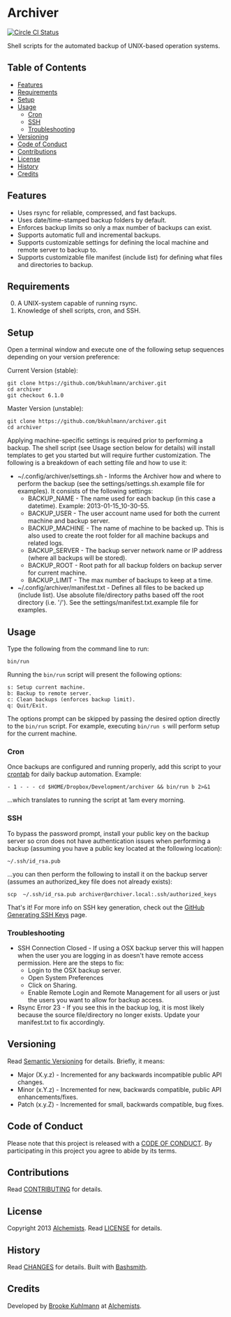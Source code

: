 # Archiver

[![Circle CI Status](https://circleci.com/gh/bkuhlmann/archiver.svg?style=svg)](https://circleci.com/gh/bkuhlmann/archiver)

Shell scripts for the automated backup of UNIX-based operation systems.

<!-- Tocer[start]: Auto-generated, don't remove. -->

## Table of Contents

  - [Features](#features)
  - [Requirements](#requirements)
  - [Setup](#setup)
  - [Usage](#usage)
    - [Cron](#cron)
    - [SSH](#ssh)
    - [Troubleshooting](#troubleshooting)
  - [Versioning](#versioning)
  - [Code of Conduct](#code-of-conduct)
  - [Contributions](#contributions)
  - [License](#license)
  - [History](#history)
  - [Credits](#credits)

<!-- Tocer[finish]: Auto-generated, don't remove. -->

## Features

- Uses rsync for reliable, compressed, and fast backups.
- Uses date/time-stamped backup folders by default.
- Enforces backup limits so only a max number of backups can exist.
- Supports automatic full and incremental backups.
- Supports customizable settings for defining the local machine and remote server to backup to.
- Supports customizable file manifest (include list) for defining what files and directories to
  backup.

## Requirements

0. A UNIX-system capable of running rsync.
0. Knowledge of shell scripts, cron, and SSH.

## Setup

Open a terminal window and execute one of the following setup sequences depending on your version
preference:

Current Version (stable):

    git clone https://github.com/bkuhlmann/archiver.git
    cd archiver
    git checkout 6.1.0

Master Version (unstable):

    git clone https://github.com/bkuhlmann/archiver.git
    cd archiver

Applying machine-specific settings is required prior to performing a backup. The shell script (see
Usage section below for details) will install templates to get you started but will require further
customization. The following is a breakdown of each setting file and how to use it:

- ~/.config/archiver/settings.sh - Informs the Archiver how and where to perform the backup (see the
  settings/settings.sh.example file for examples). It consists of the following settings:
    - BACKUP_NAME - The name used for each backup (in this case a datetime). Example:
      2013-01-15_10-30-55.
    - BACKUP_USER - The user account name used for both the current machine and backup server.
    - BACKUP_MACHINE - The name of machine to be backed up. This is also used to create the root
      folder for all machine backups and related logs.
    - BACKUP_SERVER - The backup server network name or IP address (where all backups will be
      stored).
    - BACKUP_ROOT - Root path for all backup folders on backup server for current machine.
    - BACKUP_LIMIT - The max number of backups to keep at a time.
- ~/.config/archiver/manifest.txt - Defines all files to be backed up (include list). Use absolute
  file/directory paths based off the root directory (i.e. '/'). See the
  settings/manifest.txt.example file for examples.

## Usage

Type the following from the command line to run:

    bin/run

Running the `bin/run` script will present the following options:

    s: Setup current machine.
    b: Backup to remote server.
    c: Clean backups (enforces backup limit).
    q: Quit/Exit.

The options prompt can be skipped by passing the desired option directly to the `bin/run` script.
For example, executing `bin/run s` will perform setup for the current machine.

### Cron

Once backups are configured and running properly, add this script to your
[crontab](https://en.wikipedia.org/wiki/Crontab) for daily backup automation. Example:

    - 1 - - - cd $HOME/Dropbox/Development/archiver && bin/run b 2>&1

...which translates to running the script at 1am every morning.

### SSH

To bypass the password prompt, install your public key on the backup server so cron does not have
authentication issues when performing a backup (assuming you have a public key located at the
following location):

    ~/.ssh/id_rsa.pub

...you can then perform the following to install it on the backup server (assumes an authorized_key
file does not already exists):

    scp  ~/.ssh/id_rsa.pub archiver@archiver.local:.ssh/authorized_keys

That's it! For more info on SSH key generation, check out the
[GitHub Generating SSH Keys](https://help.github.com/articles/generating-ssh-keys) page.

### Troubleshooting

- SSH Connection Closed - If using a OSX backup server this will happen when the user you are
  logging in as doesn't have remote access permission. Here are the steps to fix:
    - Login to the OSX backup server.
    - Open System Preferences
    - Click on Sharing.
    - Enable Remote Login and Remote Management for all users or just the users you want to allow
      for backup access.
- Rsync Error 23 - If you see this in the backup log, it is most likely because the source
  file/directory no longer exists. Update your manifest.txt to fix accordingly.

## Versioning

Read [Semantic Versioning](https://semver.org) for details. Briefly, it means:

- Major (X.y.z) - Incremented for any backwards incompatible public API changes.
- Minor (x.Y.z) - Incremented for new, backwards compatible, public API enhancements/fixes.
- Patch (x.y.Z) - Incremented for small, backwards compatible, bug fixes.

## Code of Conduct

Please note that this project is released with a [CODE OF CONDUCT](CODE_OF_CONDUCT.md). By
participating in this project you agree to abide by its terms.

## Contributions

Read [CONTRIBUTING](CONTRIBUTING.md) for details.

## License

Copyright 2013 [Alchemists](https://www.alchemists.io).
Read [LICENSE](LICENSE.md) for details.

## History

Read [CHANGES](CHANGES.md) for details.
Built with [Bashsmith](https://github.com/bkuhlmann/bashsmith).

## Credits

Developed by [Brooke Kuhlmann](https://www.alchemists.io) at
[Alchemists](https://www.alchemists.io).
